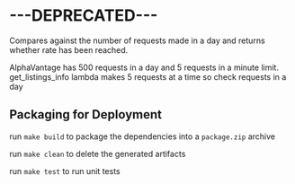 # ---DEPRECATED---

Compares against the number of requests made in a day and returns whether rate has been reached.

AlphaVantage has 500 requests in a day and 5 requests in a minute limit.
get_listings_info lambda makes 5 requests at a time so check requests in a day

## Packaging for Deployment
run `make build` to package the dependencies into a `package.zip` archive

run `make clean` to delete the generated artifacts

run `make test` to run unit tests